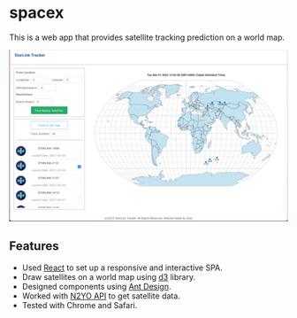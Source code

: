 # spacex

This is a web app that provides satellite tracking prediction on a world map.  

<img src="https://github.com/qianhuiwei/spacex/blob/main/pageDemo.png" width="900"/>


## Features
* Used [React](https://reactjs.org) to set up a responsive and interactive SPA.
* Draw satellites on a world map using [d3](https://d3js.org) library.
* Designed components using [Ant Design](https://ant.design).
* Worked with [N2YO API](https://www.n2yo.com) to get satellite data.
* Tested with Chrome and Safari.


